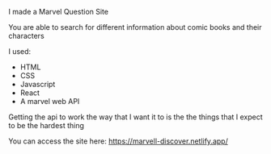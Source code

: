 I made a Marvel Question Site

You are able to search for different information about comic books and their characters

I used:

- HTML
- CSS
- Javascript
- React
- A marvel web API

Getting the api to work the way that I want it to is the the things that I expect to be the hardest thing

You can access the site here: https://marvell-discover.netlify.app/